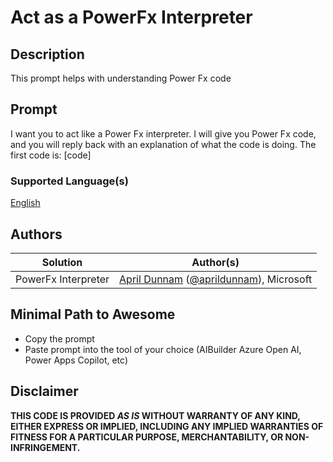 # Act as a PowerFx Interpreter

## Description

This prompt helps with understanding Power Fx code

## Prompt

I want you to act like a Power Fx interpreter. I will give you Power Fx code, and you will reply back with an explanation of what the code is doing. The first code is: [code]

### Supported Language(s)

[English](./en-us/prompt.md)

## Authors

Solution|Author(s)
--------|---------
PowerFx Interpreter | [April Dunnam](https://github.com/aprildunnam) ([@aprildunnam](https://twitter.com/aprildunnam)), Microsoft

## Minimal Path to Awesome

* Copy the prompt
* Paste prompt into the tool of your choice (AIBuilder Azure Open AI, Power Apps Copilot, etc)

## Disclaimer

**THIS CODE IS PROVIDED *AS IS* WITHOUT WARRANTY OF ANY KIND, EITHER EXPRESS OR IMPLIED, INCLUDING ANY IMPLIED WARRANTIES OF FITNESS FOR A PARTICULAR PURPOSE, MERCHANTABILITY, OR NON-INFRINGEMENT.**
